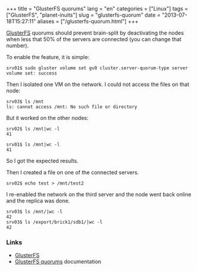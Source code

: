 +++
title = "GlusterFS quorums"
lang = "en"
categories = ["Linux"]
tags = ["GlusterFS", "planet-inuits"]
slug = "glusterfs-quorum"
date = "2013-07-18T15:27:11"
aliases = ["/glusterfs-quorum.html"]
+++

[GlusterFS](http://gluster.org) quorums should prevent brain-split by deactivating the nodes when less that 50% of the servers are connected (you can change that number).

To enable the feature, it is simple:

    srv01$ sudo gluster volume set gv0 cluster.server-quorum-type server
    volume set: success

Then I isolated one VM on the network. I could not access the files on that node:

    srv03$ ls /mnt
    ls: cannot access /mnt: No such file or directory

But it worked on the other nodes:

    srv02$ ls /mnt|wc -l
    41

    srv01$ ls /mnt|wc -l
    41

So I got the expected results.

Then I created a file on one of the connected servers.

    srv02$ echo test > /mnt/test2

I re-enabled the network on the third server and the node went back online and the replica was done.

    srv03$ ls /mnt/|wc -l
    42
    srv03$ ls /export/brick1/sdb1/|wc -l
    42

### Links

* [GlusterFS](http://gluster.org)
* [GlusterFS quorums](http://www.gluster.org/community/documentation/index.php/Features/Server-quorum) documentation
